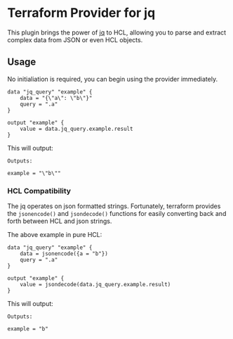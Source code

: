 # Terraform Provider for jq

This plugin brings the power of [jq](https://stedolan.github.io/jq/) to HCL, allowing you to parse and extract complex data from JSON or even HCL objects.

## Usage

No initialiation is required, you can begin using the provider immediately.

```
data "jq_query" "example" {
    data = "{\"a\": \"b\"}"
    query = ".a"
}

output "example" {
    value = data.jq_query.example.result
}
```

This will output:
```
Outputs:

example = "\"b\""
```

### HCL Compatibility

The jq operates on json formatted strings. Fortunately, terraform provides the `jsonencode()` and `jsondecode()` functions for easily converting back and forth between HCL and json strings.

The above example in pure HCL:

```
data "jq_query" "example" {
    data = jsonencode({a = "b"})
    query = ".a"
}

output "example" {
    value = jsondecode(data.jq_query.example.result)
}
```

This will output:
```
Outputs:

example = "b"
```